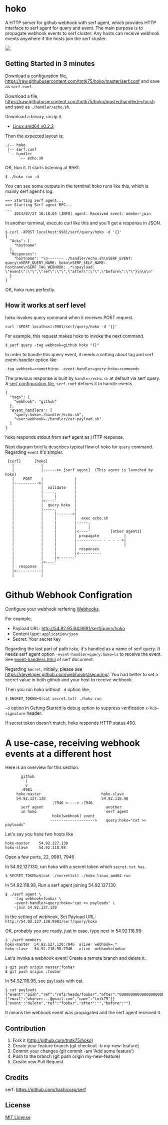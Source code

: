 # hoko

A HTTP server for github webhook with serf agent, which provides HTTP interface to serf agent for query and event.
The main purpose is to propagate webhook events to serf cluster. Any hosts can receive webhook events anywhere if the hosts join the serf cluster.

<img src='http://tmtk75.github.com.s3.amazonaws.com/hoko/demo.gif'/>


## Getting Started in 3 minutes

Download a configuration file, <https://raw.githubusercontent.com/tmtk75/hoko/master/serf.conf> and save as `serf.conf`.

Download a file, <https://raw.githubusercontent.com/tmtk75/hoko/master/handler/echo.sh> and save as `./handler/echo.sh`.

Download a binary, unzip it.

* [Linux amd64 v0.2.3](https://github.com/tmtk75/hoko/releases/download/v0.2.3/hoko-0.2.3_linux_amd64.zip)

Then the expected layout is:

```
./-- hoko
 |-- serf.conf
 `-- handler
      `-- echo.sh
```

OK, Run it. It starts listening at 9981.

```
$ ./hoko run -d
```

You can see some outputs in the terminal hoko runs like this, which is mainly serf agent's log.

```
==> Starting Serf agent...
==> Starting Serf agent RPC...
...
    2014/07/27 10:18:04 [INFO] agent: Received event: member-join
```

In another terminal, execute curl like this and you'll get a response in JSON.

```
$ curl -XPOST localhost:9981/serf/query/hoko -d '{}'
{
  "Acks": [
    "hostname"
  ],
  "Responses":
    "hostname": "\n------- ./handler/echo.sh\nSERF_EVENT: query\nSERF_QUERY_NAME: hoko\nSERF_SELF_NAME: hostname\nSERF_TAG_WEBHOOK: .*\npayload: \"event\":\"\",\"ref\":\"\",\"after\":\"\",\"before\":\"\"}\n\n\n"
  }
}
```

OK, hoko runs perfectly.


## How it works at serf level

hoko invokes query command when it receives POST request.

```
curl -XPOST localhost:9981/serf/query/hoko -d '{}'
```

For example, this request makes hoko to invoke the next command.

```
$ serf query -tag webhook=github hoko "{}"
```

In order to handle this query event, it needs a setting about tag and serf event-handler option like

```
-tag webhook=<something> -event-handler=query:hoko=<command>
```

The previous response is built by `handler/echo.sh` at default via serf query. A [serf configuration file](http://www.serfdom.io/docs/agent/options.html), `serf.conf` defines it to handle events.

```
{
  "tags": {
    "webhook": "github"
  },
  "event_handlers": [
    "query:hoko=./handler/echo.sh",
    "user:webhook=./handler/cat-payload.sh"
  ]
}
```

hoko responds stdout from serf agent as HTTP response.

Next diagram briefly describes typical flow of hoko for `query` command.
Regarding `event` it's simpler.

```
 [curl]      [hoko]
   |            |
   |            |------>> [serf agent]  (This agent is launched by hoko)
   |    POST    |              |
   |----------->|              |
   |            |  validate    |
   |            |-----,        |
   |            |     |        |
   |            |<----'        |
   |            |  query hoko  |
   |            |-----,        |
   |            |     |------->|
   |            |     |        |  exec echo.sh
   |            |     |        |-----,
   |            |     |        |     |
   |            |     |        |<----'         [other agents]
   |            |     |        | propagate           |
   |            |     |        |----------- - - - - >|
   |            |     |        |                     |
   |            |     |        | responses
   |            |     |        |<----------
   |            |     |<-------'
   |            |<----'
   |  response  |
   |<-----------|
   |            |
```


# Github Webhook Configration

Configure your webhook rerfering [Webhooks](https://developer.github.com/webhooks/).

For example,

* Payload URL: http://54.92.95.64:9981/serf/query/hoko
* Content type: `application/json`
* Secret: Your secret key

Regarding the last part of path `hoko`, it's handled as a name of serf query. It needs serf agent option `-event-handler=query:hoko=ls` to receive the event. See [event-handlers.html](http://www.serfdom.io/docs/agent/event-handlers.html) of serf document.

Regarding `Secret`, initially, please see <https://developer.github.com/webhooks/securing/>. You had better to set a secret value in both github and your host to receive webhook.

Then you run hoko without `-d` option like,

```
$ SECRET_TOKEN=$(cat secret.txt) ./hoko run
```

`-d` option in Getting Started is debug option to suppress verification `x-hub-signature` header.

If secret token doesn't match, hoko responds HTTP status 400.


# A use-case, receiving webhook events at a different host

Here is an overview for this section.

```
       github
         |
         v
       :9981
     hoko-master                           hoko-slave
     54.92.127.130                         54.92.118.98
                     :7946 <----> :7946
       serf agent                            another
       in hoko                               serf agent
                     hoko[webhook] event
                    -------------------->    query:hoko="cat >> payloads"
```

Let's say you have two hosts like

```
hoko-master    54.92.127.130
hoko-slave     54.92.118.98
```

Open a few ports, 22, 9981, 7946


In 54.92.127.130, run hoko with a secret token which `secret.txt has`.

```
$ SECRET_TOKEN=$(cat ./secrettxt) ./hoko_linux_amd64 run
```

In 54.92.118.98, Run a serf agent joining 54.92.127.130.

```
$ ./serf agent \
    -tag webhook=foobar \
    -event-handler=query:hoko="cat >> payloads" \
    -join 54.92.127.130
```

In the setting of webhook, Set Payload URL: `http://54.92.127.130:9981/serf/query/hoko`

OK, probably you are ready, just in case, type next in 54.92.118.98:

```
$ ./serf members
hoko-master  54.92.127.130:7946  alive  webhook=.*
hoko-slave   54.92.118.98:7946   alive  webhook=foobar
```

Let's invoke a webhook event! Create a remote branch and delete it.

```
$ git push origin master:foobar
$ git push origin :foobar
```

In 54.92.118.98, see `payloads` with cat.

```
$ cat payloads
{"event":"push","ref":"refs/heads/foobar","after":"0000000000000000000000000000000000000000","before":"7d422ef2df2059b996566f51f2532c5b50cb3905","pusher":{"email":"whoever...@gmail.com","name":"tmtk75"}}
{"event":"delete","ref":"foobar","after":"","before":""}
```

It means the webhook event was propagated and the serf agent received it.

## Contribution

1. Fork it (<http://github.com/tmtk75/hoko>)
1. Create your feature branch (git checkout -b my-new-feature)
1. Commit your changes (git commit -am 'Add some feature')
1. Push to the branch (git push origin my-new-feature)
1. Create new Pull Request

## Credits

serf: <https://github.com/hashicorp/serf>

## License

[MIT License](http://opensource.org/licenses/MIT)
